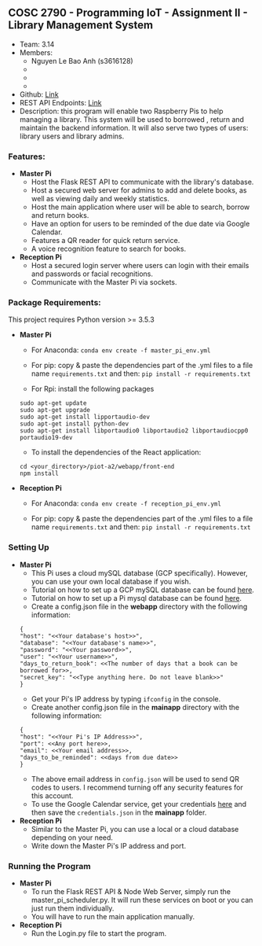 ## COSC 2790 - Programming IoT - Assignment II - Library Management System

- Team: 3.14
- Members:
    - Nguyen Le Bao Anh (s3616128)
    -
    -
    -
- Github: [Link](https://github.com/usefulmana/piot-a2-lms/tree/master)
- REST API Endpoints: [Link](https://documenter.getpostman.com/view/7194228/SVSDPWbW?version=latest)
- Description: this program will enable two Raspberry Pis to help managing a library. This system will be used to borrowed
, return and maintain the backend information. It will also serve two types of users: library users and library admins.

### Features:
- **Master Pi**
    - Host the Flask REST API to communicate with the library's database.
    - Host a secured web server for admins to add and delete books, as well as viewing daily and weekly statistics.
    - Host the main application where user will be able to search, borrow and return books.
    - Have an option for users to be reminded of the due date via Google Calendar.
    - Features a QR reader for quick return service.
    - A voice recognition feature to search for books.
- **Reception Pi**
    - Host a secured login server where users can login with their emails and passwords or facial recognitions.
    - Communicate with the Master Pi via sockets.
### Package Requirements:
   This project requires Python version >= 3.5.3
- **Master Pi**
    - For Anaconda:
````conda env create -f master_pi_env.yml````

    - For pip: copy & paste the dependencies part of the .yml files to a file name ````requirements.txt```` and then: 
    ````pip install -r requirements.txt````
    - For Rpi: install the following packages
    
    ````
    sudo apt-get update
    sudo apt-get upgrade
    sudo apt-get install lipportaudio-dev
    sudo apt-get install python-dev
    sudo apt-get install libportaudio0 libportaudio2 libportaudiocpp0 portaudio19-dev
    ````
    - To install the dependencies of the React application:
    ````
    cd <your_directory>/piot-a2/webapp/front-end
    npm install
    ````
- **Reception Pi**
    - For Anaconda:
````conda env create -f reception_pi_env.yml````

    - For pip: copy & paste the dependencies part of the .yml files to a file name ````requirements.txt```` and then: 
    ````pip install -r requirements.txt````
    
### Setting Up
- **Master Pi**
    - This Pi uses a cloud mySQL database (GCP specifically). However, you can use your own local database if you
    wish. 
    - Tutorial on how to set up a GCP mySQL database can be found [here](https://cloud.google.com/sql/docs/mysql/quickstart).
    - Tutorial on how to set up a Pi mysql database can be found [here](https://pimylifeup.com/raspberry-pi-mysql/).
    - Create a config.json file in the **webapp** directory with the following information:
    ````
    {
  "host": "<<Your database's host>>",
  "database": "<<Your database's name>>",
  "password": "<<Your password>>",
  "user": "<<Your username>>",
  "days_to_return_book": <<The number of days that a book can be borrowed for>>,
  "secret_key": "<<Type anything here. Do not leave blank>>"
    }
    ````
    - Get your Pi's IP address by typing ````ifconfig```` in the console.
    - Create another config.json file in the **mainapp** directory with the following information:
    ````
    {
    "host": "<<Your Pi's IP Address>>",
    "port": <<Any port here>>,
    "email": <<Your email address>>,
    "days_to_be_reminded": <<days from due date>>
    }
    ````
    - The above email address in ````config.json```` will be used to send QR codes to users. I recommend turning off any security
    features for this account.
    - To use the Google Calendar service, get your credentials [here](https://developers.google.com/calendar/quickstart/python)
    and then save the ````credentials.json```` in the **mainapp** folder.
- **Reception Pi**
    - Similar to the Master Pi, you can use a local or a cloud database depending on your need.
    - Write down the Master Pi's IP address and port.
### Running the Program
- **Master Pi**
    - To run the Flask REST API & Node Web Server, simply run the master_pi_scheduler.py. It will run these services
    on boot or you can just run them individually.
    - You will have to run the main application manually.
- **Reception Pi**
    - Run the Login.py file to start the program.